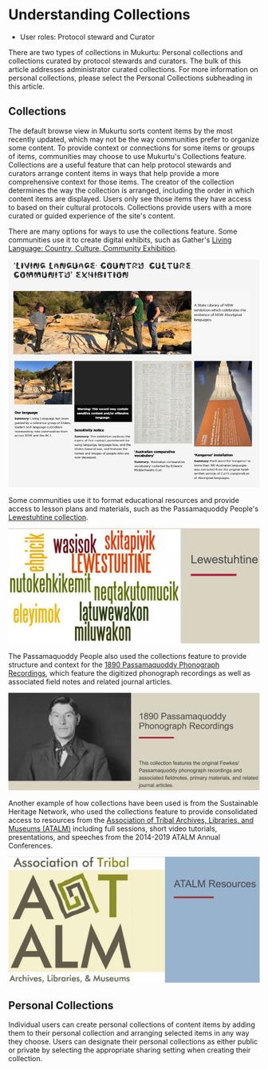 # Understanding Collections
- User roles: Protocol steward and Curator

There are two types of collections in Mukurtu: Personal collections and collections curated by protocol stewards and curators. The bulk of this article addresses administrator curated collections. For more information on personal collections, please select the Personal Collections subheading in this article. 

## Collections 

The default browse view in Mukurtu sorts content items by the most recently updated, which may not be the way communities prefer to organize some content. To provide context or connections for some items or groups of items, communities may choose to use Mukurtu's Collections feature. Collections are a useful feature that can help protocol stewards and curators arrange content items in ways that help provide a more comprehensive context for those items. The creator of the collection determines the way the collection is arranged, including the order in which content items are displayed. Users only see those items they have access to based on their cultural protocols. Collections provide users with a more curated or guided experience of the site's content.

There are many options for ways to use the collections feature. Some communities use it to create digital exhibits, such as Gather's [Living Language: Country, Culture, Community Exhibition](https://gather.sl.nsw.gov.au/collection/living-language-country-culture-community-exhibition).

![Gather](../embeds/collections1.png "https://gather.sl.nsw.gov.au/collection/living-language-country-culture-community-exhibition Redirect to Gather")

Some communities use it to format educational resources and provide access to lesson plans and materials, such as the Passamaquoddy People's [Lewestuhtine collection](https://passamaquoddypeople.com/collection/lewestuhtine). 

![Passamaquoddy People](../embeds/collections2.png "Image of the Passamaquoddy People's Lewestuhtine collection")

The Passamaquoddy People also used the collections feature to provide structure and context for the [1890 Passamaquoddy Phonograph Recordings](https://passamaquoddypeople.com/collection/1890-passamaquoddy-phonograph-recordings), which feature the digitized phonograph recordings as well as associated field notes and related journal articles.

![Passamaquoddy People](../embeds/collections3.png "Image of the Passamaquoddy People's 1890 Passamaquoddy Phonograph Recordings collection")

Another example of how collections have been used is from the Sustainable Heritage Network, who used the collections feature to provide consolidated access to resources from the [Association of Tribal Archives, Libraries, and Museums (ATALM)](https://sustainableheritagenetwork.org/collection/atalm-resources) including full sessions, short video tutorials, presentations, and speeches from the 2014-2019 ATALM Annual Conferences.

![Sustainable Heritage Network](../embeds/collections4.png "Association of Tribal Archives, Libraries, and Museums resources")

## Personal Collections

Individual users can create personal collections of content items by adding them to their personal collection and arranging selected items in any way they choose. Users can designate their personal collections as either public or private by selecting the appropriate sharing setting when creating their collection.